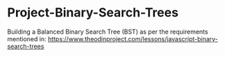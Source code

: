 # Project-Binary-Search-Trees
Building a Balanced Binary Search Tree (BST) as per the requirements mentioned in: https://www.theodinproject.com/lessons/javascript-binary-search-trees
